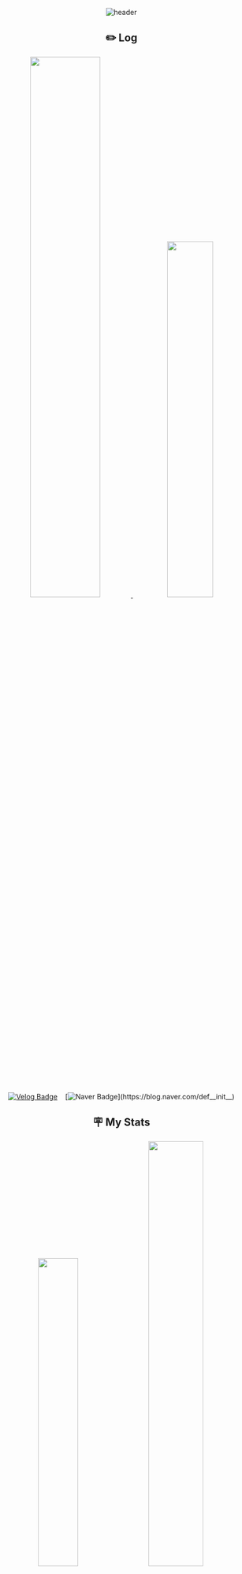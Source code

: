 <div align="center">

![header](https://capsule-render.vercel.app/api?type=waving&height=300&color=B495DF&text=정상영업중&reversal=false&textBg=false&desc=Data%20scientist%20|%20Minseo%20Kim&descAlign=60&descAlignY=60&fontSize=80&animation=fadeIn&fontColor=495057&fontAlignY=40)



## ✏️ Log
<div align="center">
    <a href="https://velog.io/@kms39273/posts" target="_blank">
        <picture>
            <img width="53%" src="https://velog-readme-stats.vercel.app/api?name=kms39273">
        </picture>
    </a>
    &nbsp;
    <a href="https://velog.io/@kms39273/posts" target="_blank">
        <picture>
            <img width="43%" src="https://velog-readme-stats.vercel.app/api/list?name=kms39273">
        </picture>
    </a>
</div>

<br>


[![Velog Badge](http://img.shields.io/badge/Velog-20C997?style=flat-square&logo=Velog&logoColor=white&link=https://velog.io/@kms39273/posts)](https://velog.io/@kms39273/posts)
&nbsp;&nbsp;
[![Naver Badge](https://img.shields.io/badge/Naver-03C75A?style=flat-square&logo=Naver&logoColor=white&link=https://blog.naver.com/def__init__)](https://blog.naver.com/def__init__)

## 🪧 My Stats

<div align="center">
    <picture>
        <img width="40%" src="http://mazassumnida.wtf/api/generate_badge?boj=kms39273">
    </picture>
    &nbsp;&nbsp;&nbsp;
    <picture>
        <img width="47%" src="https://github-readme-stats.vercel.app/api?username=cukminseo&show_icons=true&theme=dark">
    </picture>
</div>


</div>

## 🎓 Education

### [네이버 부스트 캠프 AI Tech 7기](https://boostcamp.connect.or.kr/program_ai.html)
#### NLP트랙
- 2024.08. ~ 2025.02.

### [네트워크과학 연구실](https://nslab-cuk.github.io/)
#### 학부연구생
- 2023.07. ~ 2024.05.

### [가톨릭대학교](https://www.catholic.ac.kr/ko/index.do)
#### 정보통신전자공학부 1전공
#### 컴퓨터정보공학부 2전공
#### 인공지능학과 부전공

- 2019.03. ~ 2025.08.

